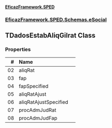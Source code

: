 #### [EficazFramework.SPED](EficazFrameworkSPED.md 'EficazFramework SPED')
### [EficazFramework.SPED.Schemas.eSocial](EficazFramework.SPED.Schemas.eSocial.md 'EficazFramework.SPED.Schemas.eSocial')

## TDadosEstabAliqGilrat Class
### Properties

| # | Name | |
| ---: | :--- | :--- |
| 02 | aliqRat |  |
| 03 | fap |  |
| 04 | fapSpecified |  |
| 05 | aliqRatAjust |  |
| 06 | aliqRatAjustSpecified |  |
| 07 | procAdmJudRat |  |
| 08 | procAdmJudFap |  |
